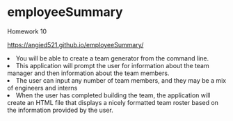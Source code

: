 # employeeSummary

Homework 10

https://angied521.github.io/employeeSummary/
 
 <li>You will be able to create a team generator from the command line.</li>
 <li>This application will prompt the user for information about the team manager and then information about the team members.</li> 
 <li>The user can input any number of team members, and they may be a mix of engineers and interns</li>
 <li>When the user has completed building the team, the application will create an HTML file that displays a nicely formatted team roster
   based on the information provided by the user.</li>
